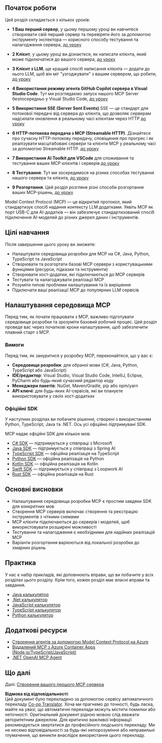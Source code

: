 <!--
CO_OP_TRANSLATOR_METADATA:
{
  "original_hash": "97f1c99b5b12cf03d4b1be68b3636a4a",
  "translation_date": "2025-07-04T19:27:46+00:00",
  "source_file": "03-GettingStarted/README.md",
  "language_code": "uk"
}
-->
## Початок роботи  

Цей розділ складається з кількох уроків:

- **1 Ваш перший сервер**, у цьому першому уроці ви навчитеся створювати свій перший сервер та перевіряти його за допомогою інструменту інспектора — корисного способу тестування та налагодження сервера, [до уроку](/03-GettingStarted/01-first-server/README.md)

- **2 Клієнт**, у цьому уроці ви дізнаєтеся, як написати клієнта, який може підключатися до вашого сервера, [до уроку](/03-GettingStarted/02-client/README.md)

- **3 Клієнт з LLM**, ще кращий спосіб написання клієнта — додати до нього LLM, щоб він міг "узгоджувати" з вашим сервером, що робити, [до уроку](/03-GettingStarted/03-llm-client/README.md)

- **4 Використання режиму агента GitHub Copilot сервера в Visual Studio Code**. Тут ми розглядаємо запуск нашого MCP Server безпосередньо у Visual Studio Code, [до уроку](/03-GettingStarted/04-vscode/README.md)

- **5 Використання SSE (Server Sent Events)** SSE — це стандарт для потокової передачі від сервера до клієнта, що дозволяє серверам надсилати оновлення в реальному часі клієнтам через HTTP [до уроку](/03-GettingStarted/05-sse-server/README.md)

- **6 HTTP-потокова передача з MCP (Streamable HTTP)**. Дізнайтеся про сучасну HTTP-потокову передачу, сповіщення про прогрес і як реалізувати масштабовані сервери та клієнти MCP у реальному часі за допомогою Streamable HTTP. [до уроку](/03-GettingStarted/06-http-streaming/README.md)

- **7 Використання AI Toolkit для VSCode** для споживання та тестування ваших MCP клієнтів і серверів [до уроку](/03-GettingStarted/07-aitk/README.md)

- **8 Тестування**. Тут ми зосередимося на різних способах тестування нашого сервера та клієнта, [до уроку](/03-GettingStarted/08-testing/README.md)

- **9 Розгортання**. Цей розділ розгляне різні способи розгортання ваших MCP-рішень, [до уроку](/03-GettingStarted/09-deployment/README.md)


Model Context Protocol (MCP) — це відкритий протокол, який стандартизує спосіб надання контексту LLM додатками. Уявіть MCP як порт USB-C для AI-додатків — він забезпечує стандартизований спосіб підключення AI-моделей до різних джерел даних і інструментів.

## Цілі навчання

Після завершення цього уроку ви зможете:

- Налаштувати середовища розробки для MCP на C#, Java, Python, TypeScript та JavaScript
- Створювати та розгортати базові MCP сервери з користувацькими функціями (ресурси, підказки та інструменти)
- Створювати хост-додатки, які підключаються до MCP серверів
- Тестувати та налагоджувати реалізації MCP
- Розуміти типові проблеми налаштування та їх вирішення
- Підключати ваші реалізації MCP до популярних LLM сервісів

## Налаштування середовища MCP

Перед тим, як почати працювати з MCP, важливо підготувати середовище розробки та зрозуміти базовий робочий процес. Цей розділ проведе вас через початкові кроки налаштування, щоб забезпечити плавний старт з MCP.

### Вимоги

Перед тим, як зануритися у розробку MCP, переконайтеся, що у вас є:

- **Середовище розробки**: для обраної мови (C#, Java, Python, TypeScript або JavaScript)
- **IDE/редактор**: Visual Studio, Visual Studio Code, IntelliJ, Eclipse, PyCharm або будь-який сучасний редактор коду
- **Менеджери пакетів**: NuGet, Maven/Gradle, pip або npm/yarn
- **API ключі**: для будь-яких AI-сервісів, які ви плануєте використовувати у своїх хост-додатках


### Офіційні SDK

У наступних розділах ви побачите рішення, створені з використанням Python, TypeScript, Java та .NET. Ось усі офіційно підтримувані SDK.

MCP надає офіційні SDK для кількох мов:
- [C# SDK](https://github.com/modelcontextprotocol/csharp-sdk) — підтримується у співпраці з Microsoft
- [Java SDK](https://github.com/modelcontextprotocol/java-sdk) — підтримується у співпраці з Spring AI
- [TypeScript SDK](https://github.com/modelcontextprotocol/typescript-sdk) — офіційна реалізація на TypeScript
- [Python SDK](https://github.com/modelcontextprotocol/python-sdk) — офіційна реалізація на Python
- [Kotlin SDK](https://github.com/modelcontextprotocol/kotlin-sdk) — офіційна реалізація на Kotlin
- [Swift SDK](https://github.com/modelcontextprotocol/swift-sdk) — підтримується у співпраці з Loopwork AI
- [Rust SDK](https://github.com/modelcontextprotocol/rust-sdk) — офіційна реалізація на Rust

## Основні висновки

- Налаштування середовища розробки MCP є простим завдяки SDK для конкретних мов
- Створення MCP серверів включає створення та реєстрацію інструментів з чіткими схемами
- MCP клієнти підключаються до серверів і моделей, щоб використовувати розширені можливості
- Тестування та налагодження є необхідними для надійних реалізацій MCP
- Варіанти розгортання варіюються від локальної розробки до хмарних рішень

## Практика

У нас є набір прикладів, які доповнюють вправи, що ви побачите у всіх розділах цього розділу. Крім того, кожен розділ має власні вправи та завдання.

- [Java калькулятор](./samples/java/calculator/README.md)
- [.Net калькулятор](../../../03-GettingStarted/samples/csharp)
- [JavaScript калькулятор](./samples/javascript/README.md)
- [TypeScript калькулятор](./samples/typescript/README.md)
- [Python калькулятор](../../../03-GettingStarted/samples/python)

## Додаткові ресурси

- [Створення агентів за допомогою Model Context Protocol на Azure](https://learn.microsoft.com/azure/developer/ai/intro-agents-mcp)
- [Віддалений MCP з Azure Container Apps (Node.js/TypeScript/JavaScript)](https://learn.microsoft.com/samples/azure-samples/mcp-container-ts/mcp-container-ts/)
- [.NET OpenAI MCP Agent](https://learn.microsoft.com/samples/azure-samples/openai-mcp-agent-dotnet/openai-mcp-agent-dotnet/)

## Що далі

Далі: [Створення вашого першого MCP сервера](./01-first-server/README.md)

**Відмова від відповідальності**:  
Цей документ було перекладено за допомогою сервісу автоматичного перекладу [Co-op Translator](https://github.com/Azure/co-op-translator). Хоча ми прагнемо до точності, будь ласка, майте на увазі, що автоматичні переклади можуть містити помилки або неточності. Оригінальний документ рідною мовою слід вважати авторитетним джерелом. Для критично важливої інформації рекомендується звертатися до професійного людського перекладу. Ми не несемо відповідальності за будь-які непорозуміння або неправильні тлумачення, що виникли внаслідок використання цього перекладу.